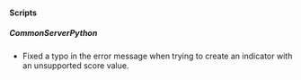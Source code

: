 #### Scripts
##### CommonServerPython
- Fixed a typo in the error message when trying to create an indicator with an unsupported score value.